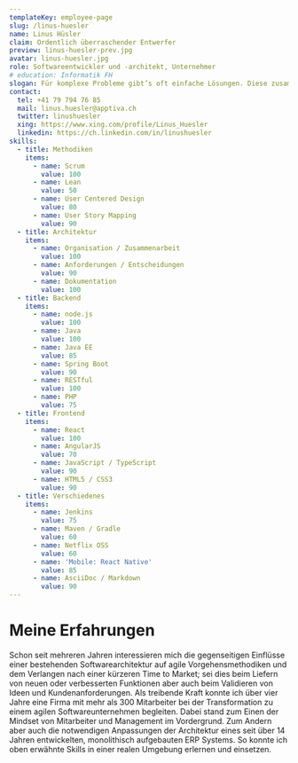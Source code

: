 ```yaml
---
templateKey: employee-page
slug: /linus-huesler
name: Linus Hüsler
claim: Ordentlich überraschender Entwerfer
preview: linus-huesler-prev.jpg
avatar: linus-huesler.jpg
role: Softwareentwickler und -architekt, Unternehmer
# education: Informatik FH
slogan: Für komplexe Probleme gibt’s oft einfache Lösungen. Diese zusammen mit den Anwender zu entwickeln ist meine Faszination.
contact:
  tel: +41 79 794 76 85
  mail: linus.huesler@apptiva.ch
  twitter: linushuesler
  xing: https://www.xing.com/profile/Linus_Huesler
  linkedin: https://ch.linkedin.com/in/linushuesler
skills:
  - title: Methodiken
    items:
      - name: Scrum
        value: 100
      - name: Lean
        value: 50
      - name: User Centered Design
        value: 80
      - name: User Story Mapping
        value: 90
  - title: Architektur
    items:
      - name: Organisation / Zusammenarbeit
        value: 100
      - name: Anforderungen / Entscheidungen
        value: 90
      - name: Dokumentation
        value: 100
  - title: Backend
    items:
      - name: node.js
        value: 100
      - name: Java
        value: 100
      - name: Java EE
        value: 85
      - name: Spring Boot
        value: 90
      - name: RESTful
        value: 100
      - name: PHP
        value: 75
  - title: Frontend
    items:
      - name: React
        value: 100
      - name: AngularJS
        value: 70
      - name: JavaScript / TypeScript
        value: 90
      - name: HTML5 / CSS3
        value: 90
  - title: Verschiedenes
    items:
      - name: Jenkins
        value: 75
      - name: Maven / Gradle
        value: 60
      - name: Netflix OSS
        value: 60
      - name: 'Mobile: React Native'
        value: 85
      - name: AsciiDoc / Markdown
        value: 90
---
```


# Meine Erfahrungen

Schon seit mehreren Jahren interessieren mich die gegenseitigen Einflüsse einer bestehenden Softwarearchitektur auf agile Vorgehensmethodiken und dem Verlangen nach einer kürzeren Time to Market; sei dies beim Liefern von neuen oder verbesserten Funktionen aber auch beim Validieren von Ideen und Kundenanforderungen. Als treibende Kraft konnte ich über vier Jahre eine Firma mit mehr als 300 Mitarbeiter bei der Transformation zu einem agilen Softwareunternehmen begleiten. Dabei stand zum Einen der Mindset von Mitarbeiter und Management im Vordergrund. Zum Andern aber auch die notwendigen Anpassungen der Architektur eines seit über 14 Jahren entwickelten, monolithisch aufgebauten ERP Systems. So konnte ich oben erwähnte Skills in einer realen Umgebung erlernen und einsetzen.
